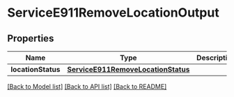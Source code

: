 # ServiceE911RemoveLocationOutput

## Properties
Name | Type | Description | Notes
------------ | ------------- | ------------- | -------------
**locationStatus** | [**ServiceE911RemoveLocationStatus**](ServiceE911RemoveLocationStatus.md) |  | [optional] 

[[Back to Model list]](../README.md#documentation-for-models) [[Back to API list]](../README.md#documentation-for-api-endpoints) [[Back to README]](../README.md)


